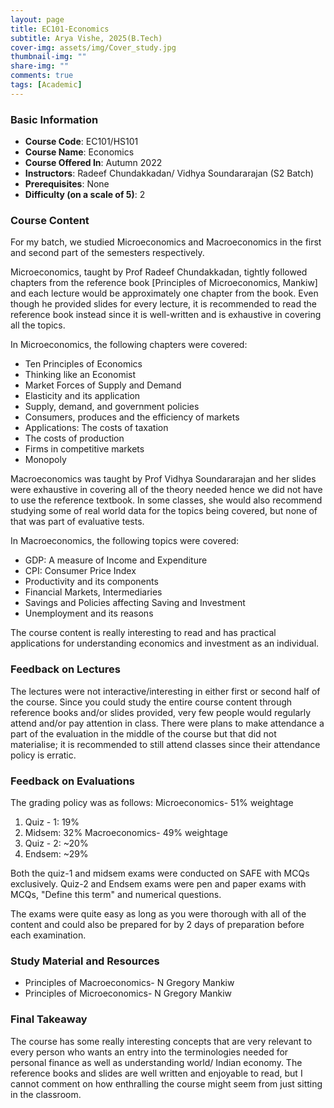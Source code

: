 ```yaml
---
layout: page
title: EC101-Economics
subtitle: Arya Vishe, 2025(B.Tech)
cover-img: assets/img/Cover_study.jpg
thumbnail-img: ""
share-img: ""
comments: true
tags: [Academic]
---
```


### Basic Information

- **Course Code**: EC101/HS101
- **Course Name**: Economics
- **Course Offered In**: Autumn 2022
- **Instructors**: Radeef Chundakkadan/ Vidhya Soundararajan (S2 Batch)
- **Prerequisites**: None
- **Difficulty (on a scale of 5)**: 2

### Course Content


For my batch, we studied Microeconomics and Macroeconomics in the first and second part of the semesters respectively. 

Microeconomics, taught by Prof Radeef Chundakkadan, tightly followed chapters from the reference book [Principles of Microeconomics, Mankiw] and each lecture would be approximately one chapter from the book.
Even though he provided slides for every lecture, it is recommended to read the reference book instead since it is well-written and is exhaustive in covering all the topics.

In Microeconomics, the following chapters were covered:
- Ten Principles of Economics
- Thinking like an Economist
- Market Forces of Supply and Demand
- Elasticity and its application
- Supply, demand, and government policies
- Consumers, produces and the efficiency of markets
- Applications: The costs of taxation
- The costs of production
- Firms in competitive markets
- Monopoly

Macroeconomics was taught by Prof Vidhya Soundararajan and her slides were exhaustive in covering all of the theory needed hence we did not have to use the reference textbook. In some classes, she would also recommend studying some of real world data for the topics being covered, but none of that was part of evaluative tests.

In Macroeconomics, the following topics were covered:
- GDP: A measure of Income and Expenditure
- CPI: Consumer Price Index
- Productivity and its components
- Financial Markets, Intermediaries
- Savings and Policies affecting Saving and Investment
- Unemployment and its reasons

The course content is really interesting to read and has practical applications for understanding economics and investment as an individual.
### Feedback on Lectures


The lectures were not interactive/interesting in either first or second half of the course. Since you could study the entire course content through reference books and/or slides provided, very few people would regularly attend and/or pay attention in class. There were plans to make attendance a part of the evaluation in the middle of the course but that did not materialise; it is recommended to still attend classes since their attendance policy is erratic.
### Feedback on Evaluations


The grading policy was as follows:
Microeconomics- 51% weightage
1. Quiz - 1: 19%
2. Midsem: 32%
Macroeconomics- 49% weightage
3. Quiz - 2: ~20%
4. Endsem: ~29%

Both the quiz-1 and midsem exams were conducted on SAFE with MCQs exclusively. 
Quiz-2 and Endsem exams were pen and paper exams with MCQs, "Define this term" and numerical questions.

The exams were quite easy as long as you were thorough with all of the content and could also be prepared for by 2 days of preparation before each examination. 
### Study Material and Resources


- Principles of Macroeconomics- N Gregory Mankiw
- Principles of Microeconomics- N Gregory Mankiw

### Final Takeaway


The course has some really interesting concepts that are very relevant to every person who wants an entry into the terminologies needed for personal finance as well as understanding world/ Indian economy. The reference books and slides are well written and enjoyable to read, but I cannot comment on how enthralling the course might seem from just sitting in the classroom.